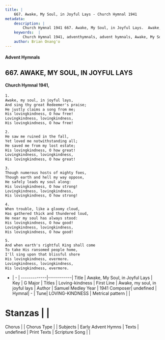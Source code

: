 ```yaml
---
title: |
    667. Awake, My Soul, in Joyful Lays - Church Hymnal 1941
metadata:
    description: |
        Church Hymnal 1941 667. Awake, My Soul, in Joyful Lays.  Awake, my soul, in joyful lays,  And sing thy great Redeemer's praise;  He justly claims a song from me;  His lovingkindness, O how free!  Lovingkindness, lovingkindness,  His lovingkindness, O how free! 
    keywords:  |
        Church Hymnal 1941, adventhymnals, advent hymnals, Awake, My Soul, in Joyful Lays, Awake, my soul, in joyful lays. Loving-kindness
    author: Brian Onang'o
---
```


#### Advent Hymnals
## 667. AWAKE, MY SOUL, IN JOYFUL LAYS
####  Church Hymnal 1941,

```txt
1.
Awake, my soul, in joyful lays, 
And sing thy great Redeemer's praise; 
He justly claims a song from me; 
His lovingkindness, O how free! 
Lovingkindness, lovingkindness, 
His lovingkindness, O how free! 

2.
He saw me ruined in the fall, 
Yet loved me notwithstanding all; 
He saved me from my lost estate; 
His lovingkindness, O how great! 
Lovingkindness, lovingkindness, 
His lovingkindness, O how great! 

3.
Though numerous hosts of mighty foes, 
Though earth and hell my way oppose, 
He safely leads my soul along: 
His lovingkindness, O how strong! 
Lovingkindness, lovingkindness, 
His lovingkindness, O how strong! 

4.
When trouble, like a gloomy cloud, 
Has gathered thick and thundered loud, 
He near my soul has always stood: 
His lovingkindness, O how good! 
Lovingkindness, lovingkindness, 
His lovingkindness, O how good! 

5.
And when earth's rightful King shall come 
To take His ransomed people home, 
I'll sing upon that blissful shore 
His lovingkindness, evermore. 
Lovingkindness, lovingkindness, 
His lovingkindness, evermore.

```

- |   -  |
-------------|------------|
Title | Awake, My Soul, in Joyful Lays |
Key | G Major |
Titles | Loving-kindness |
First Line | Awake, my soul, in joyful lays |
Author | Samuel Medley
Year | 1941
Composer| undefined |
Hymnal|  - |
Tune| LOVING-KINDNESS |
Metrical pattern | |
# Stanzas |  |
Chorus |  |
Chorus Type |  |
Subjects | Early Advent Hymns |
Texts | undefined |
Print Texts | 
Scripture Song |  |
    
